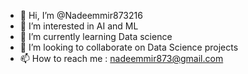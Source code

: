 - 👋 Hi, I’m @Nadeemmir873216
- 👀 I’m interested in AI and ML
- 🌱 I’m currently learning Data science
- 💞️ I’m looking to collaborate on Data Science projects
- 📫 How to reach me : nadeemmir873@gmail.com

<!---
Nadeemmir873216/Nadeemmir873216 is a ✨ special ✨ repository because its `README.md` (this file) appears on your GitHub profile.
You can click the Preview link to take a look at your changes.
--->
